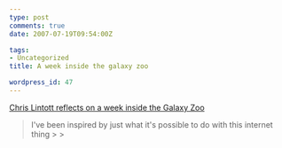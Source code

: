 ```yaml
---
type: post
comments: true
date: 2007-07-19T09:54:00Z

tags:
- Uncategorized
title: A week inside the galaxy zoo

wordpress_id: 47
---
```


[Chris Lintott reflects on a week inside the Galaxy Zoo](http://chrislintott.net/2007/07/18/a-week-inside-the-galaxy-zoo/)





<blockquote>I've been inspired by just what it's possible to do with this internet thing
> 
> </blockquote>

